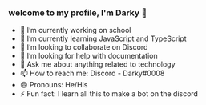 ### welcome to my profile, I'm Darky 👋


- 🔭 I’m currently working on school
- 🌱 I’m currently learning JavaScript and TypeScript
- 👯 I’m looking to collaborate on Discord
- 🤔 I’m looking for help with documentation
- 💬 Ask me about anything related to technology
- 📫 How to reach me: Discord - Darky#0008
- 😄 Pronouns: He/His
- ⚡ Fun fact: I learn all this to make a bot on the discord
